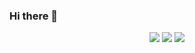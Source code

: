 ### Hi there 👋
<p align="center"
   <a>
      <img src="https://github-readme-stats.vercel.app/api/top-langs/?username=Cln-Moutarde&layout=compact&theme=dark&show_icons=true">
    </a>
    <a>
      <img src="https://streak-stats.demolab.com/?user=Cln-Moutarde&theme=dark">
    </a>
    <a href="https://skillicons.dev">
    <img src="https://skillicons.dev/icons?i=vscode,html,css,js,electron,py,github,blender,discord&theme=dark&perline=6" />
  </a>
  
</p>
<!--
**Cln-Moutarde/Cln-Moutarde** is a ✨ _special_ ✨ repository because its `README.md` (this file) appears on your GitHub profile.

Here are some ideas to get you started:

- 🔭 I’m currently working on ...
- 🌱 I’m currently learning ...
- 👯 I’m looking to collaborate on ...
- 🤔 I’m looking for help with ...
- 💬 Ask me about ...
- 📫 How to reach me: ...
- 😄 Pronouns: ...
- ⚡ Fun fact: ...
-->

